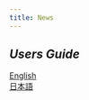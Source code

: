 ```yaml
---
title: News
---
```


## *Users Guide*

[English](user-guide/en/introduction/)  
[日本語](user-guide/ja/introduction/)


